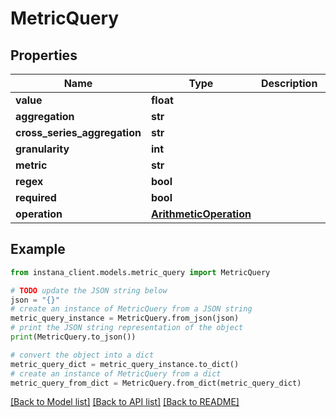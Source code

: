 # MetricQuery


## Properties

Name | Type | Description | Notes
------------ | ------------- | ------------- | -------------
**value** | **float** |  | [optional] 
**aggregation** | **str** |  | [optional] 
**cross_series_aggregation** | **str** |  | [optional] 
**granularity** | **int** |  | [optional] 
**metric** | **str** |  | [optional] 
**regex** | **bool** |  | [optional] 
**required** | **bool** |  | [optional] 
**operation** | [**ArithmeticOperation**](ArithmeticOperation.md) |  | [optional] 

## Example

```python
from instana_client.models.metric_query import MetricQuery

# TODO update the JSON string below
json = "{}"
# create an instance of MetricQuery from a JSON string
metric_query_instance = MetricQuery.from_json(json)
# print the JSON string representation of the object
print(MetricQuery.to_json())

# convert the object into a dict
metric_query_dict = metric_query_instance.to_dict()
# create an instance of MetricQuery from a dict
metric_query_from_dict = MetricQuery.from_dict(metric_query_dict)
```
[[Back to Model list]](../README.md#documentation-for-models) [[Back to API list]](../README.md#documentation-for-api-endpoints) [[Back to README]](../README.md)


